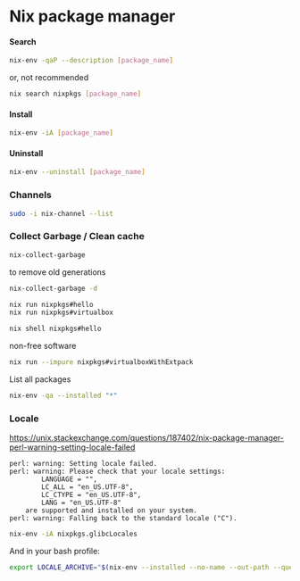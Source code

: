 # Nix package manager

#### Search
```sh
nix-env -qaP --description [package_name]
```
or, not recommended
```sh
nix search nixpkgs [package_name]
```

#### Install
```sh
nix-env -iA [package_name]
```

#### Uninstall
```sh
nix-env --uninstall [package_name]
```
### Channels

```sh
sudo -i nix-channel --list
```

### Collect Garbage / Clean cache
```sh
nix-collect-garbage
```

to remove old generations
```sh
nix-collect-garbage -d
```

```sh
nix run nixpkgs#hello
nix run nixpkgs#virtualbox
```

```sh
nix shell nixpkgs#hello
```

non-free software
```sh
nix run --impure nixpkgs#virtualboxWithExtpack
```

List all packages
```sh
nix-env -qa --installed "*"

```




### Locale

https://unix.stackexchange.com/questions/187402/nix-package-manager-perl-warning-setting-locale-failed

```
perl: warning: Setting locale failed.
perl: warning: Please check that your locale settings:
        LANGUAGE = "",
        LC_ALL = "en_US.UTF-8",
        LC_CTYPE = "en_US.UTF-8",
        LANG = "en_US.UTF-8"
    are supported and installed on your system.
perl: warning: Falling back to the standard locale ("C").
```

```sh
nix-env -iA nixpkgs.glibcLocales
```

And in your bash profile:
```sh
export LOCALE_ARCHIVE="$(nix-env --installed --no-name --out-path --query glibc-locales)/lib/locale/locale-archive"
```
